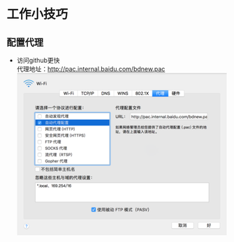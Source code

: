 # 工作小技巧

## 配置代理
* 访问github更快  
代理地址：http://pac.internal.baidu.com/bdnew.pac
![](./assets/daili.png)